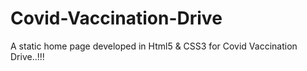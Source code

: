 # Covid-Vaccination-Drive

A static home page developed in Html5 & CSS3 for Covid Vaccination Drive..!!!

